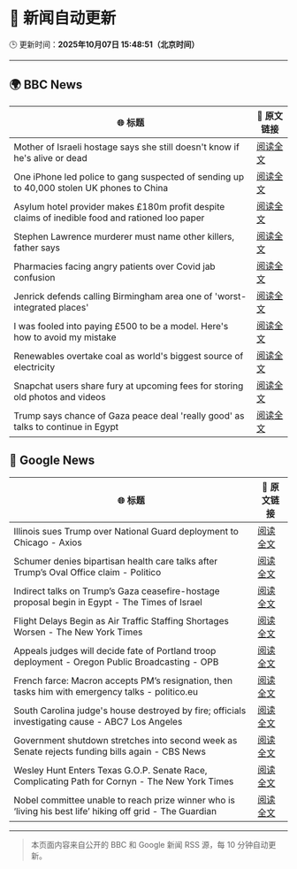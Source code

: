 # 🧠 新闻自动更新

🕒 更新时间：**2025年10月07日 15:48:51（北京时间）**

---

## 🌍 BBC News

| 🌐 标题 | 🔗 原文链接 |
|--------|-------------|
| Mother of Israeli hostage says she still doesn't know if he's alive or dead | [阅读全文](https://www.bbc.com/news/articles/c7840n4nwx8o?at_medium=RSS&at_campaign=rss) |
| One iPhone led police to gang suspected of sending up to 40,000 stolen UK phones to China | [阅读全文](https://www.bbc.com/news/articles/c20vlpwrzwdo?at_medium=RSS&at_campaign=rss) |
| Asylum hotel provider makes £180m profit despite claims of inedible food and rationed loo paper | [阅读全文](https://www.bbc.com/news/articles/ce9r5m74de8o?at_medium=RSS&at_campaign=rss) |
| Stephen Lawrence murderer must name other killers, father says | [阅读全文](https://www.bbc.com/news/articles/c89djd0yn1wo?at_medium=RSS&at_campaign=rss) |
| Pharmacies facing angry patients over Covid jab confusion | [阅读全文](https://www.bbc.com/news/articles/cm28q5gqvppo?at_medium=RSS&at_campaign=rss) |
| Jenrick defends calling Birmingham area one of 'worst-integrated places' | [阅读全文](https://www.bbc.com/news/articles/cy85zlpwne6o?at_medium=RSS&at_campaign=rss) |
| I was fooled into paying £500 to be a model. Here's how to avoid my mistake | [阅读全文](https://www.bbc.com/news/articles/ckg3w2n8nx7o?at_medium=RSS&at_campaign=rss) |
| Renewables overtake coal as world's biggest source of electricity | [阅读全文](https://www.bbc.com/news/articles/cx2rz08en2po?at_medium=RSS&at_campaign=rss) |
| Snapchat users share fury at upcoming fees for storing old photos and videos | [阅读全文](https://www.bbc.com/news/articles/c4g5ypl6nkzo?at_medium=RSS&at_campaign=rss) |
| Trump says chance of Gaza peace deal 'really good' as talks to continue in Egypt | [阅读全文](https://www.bbc.com/news/articles/c708l7vgwywo?at_medium=RSS&at_campaign=rss) |

## 📰 Google News

| 🌐 标题 | 🔗 原文链接 |
|--------|-------------|
| Illinois sues Trump over National Guard deployment to Chicago - Axios | [阅读全文](https://news.google.com/rss/articles/CBMiiAFBVV95cUxPUVhfLTJLLVpld2FXbFlueVlESHZzUGpmNkt4SXlCaHJ4cFFXZTVpWE54d3FwdVBEaG50eFB1TTZEamh5MFozUS15VFBWa2xoR0d3NG54TzZnS3VvYVFTck9xRVVJMmNVTi05Rl9kOUpRQ1NXU1BoTWF2THZ1VVRvNElfc0VkcFM3?oc=5) |
| Schumer denies bipartisan health care talks after Trump’s Oval Office claim - Politico | [阅读全文](https://news.google.com/rss/articles/CBMioAFBVV95cUxOU1V6dlh3RHJzNll6bkZ0T0w5c3V1NEhxWmdZaEozOFJuQkdIN0xrSEpIV3NqdkF4WUNsbWNBOFhkRDBiMjY3bmloTHVzU1dVNnFTNU45bExJSmptTDhIY0lmeFhzNjl6Z0xsbjBHSVF4ZzVTWkxMS0pZQXA1ZlM5QmZOeDRGNzA1MEg0bGgxdXBtRDZ4dVZWbHh5cG42am5o?oc=5) |
| Indirect talks on Trump’s Gaza ceasefire-hostage proposal begin in Egypt - The Times of Israel | [阅读全文](https://news.google.com/rss/articles/CBMipAFBVV95cUxNSE9Zb2Z2UmpieF9nWVF1UUxpcFJkbTB5TVFjcExERWpzcEN2THd4U1ZjZkgtSkI3ZHZZNGdjSEtlQ0NLa01XWHJQWEtkTGhQbXctWkZZV3JLbGZuNkd3ZmJIaGRjcXdROHJjbE5BZ2UwM1ZwSTFMZFJGVnlYS05rMkpVelFfN3FYYmlpOVpKTU95SEptbTljVy1zZEFaSFVQdGYzNNIBqgFBVV95cUxQWmI1QnU1eVZqMS12NXJ0T1JYOWpNYXQ3U0VNOFBEcS1rRDV4Q3pvYnB0UUdMSXNPQ0RrTk91STZzYks0dDR0ZmFaZ1J1UXpCUUJSX2d0Q2xndlp3UzhTOWxKcDBPbVluWG5YOU9Xa0hZSkhubG5ZUXhSTVBPVzd5YzhmWF9ybnhmdFVaNURqT0wzUU9TZkZJdDFDZ3ZQSWtmQ1B0LXJQbXVwUQ?oc=5) |
| Flight Delays Begin as Air Traffic Staffing Shortages Worsen - The New York Times | [阅读全文](https://news.google.com/rss/articles/CBMihAFBVV95cUxPbm90YlJxLVJrSkdIekxBNkpDRlNjaEsxSWNRbHM3TlBzNEEzYm1nTE15ejhUZXFGSGxiT3lqTkFhX21GSlN3TmM3OFdab05QNklNellvVW0xM09EM203Z3RxeGN1czlJS2l4R25ia2pJYVlyWHJ0MzE2OXl6RmlmT0ZpUW4?oc=5) |
| Appeals judges will decide fate of Portland troop deployment - Oregon Public Broadcasting - OPB | [阅读全文](https://news.google.com/rss/articles/CBMihwFBVV95cUxPMWcxRU54UV9aWXc0QmZONVJUTkZhSWltWlE3ekt2ODFTbGoyaXZzblM2MGVMREZ4LUs0SWhqNVBPaTFESFkzb0lIUmxPM1VUcHZWQjh0QjJKTlZWd1RpTUZHNE5lSmwzdUdmRVd1X19qWFBXQUcydkc4azZvc3VsZlg3U2V4N2s?oc=5) |
| French farce: Macron accepts PM’s resignation, then tasks him with emergency talks - politico.eu | [阅读全文](https://news.google.com/rss/articles/CBMiuwFBVV95cUxNYkVrdG5JMU15YXhCQjVEVGxockJtZFVYRExhSF9PdGNxbTFmeXRKQXZjSURGY2hZMm5YaXppZUZMd0RQVG1BZXpNWWZrM2plMVF4OUxNX0lTaWE2QnR1Zm1GRmJ0bEg0Tk5yeGM4bnhaRDRDcFBTVFhlcHBZM1RueU5HajBaaDBUbXFuRW1TT05pYkZOYllFM1lwNkZxNlljVENyWXNJOVExemxpRlMwMWlIVVZnWmxFX09F?oc=5) |
| South Carolina judge's house destroyed by fire; officials investigating cause - ABC7 Los Angeles | [阅读全文](https://news.google.com/rss/articles/CBMiogFBVV95cUxNOFI4aUk3UUJiQkdZSzF4ZVhud2VVUXJFWExfSEtUVzNQYkhsVGt0UGZCS3RMM3EwSXVOUFE2R3V4NmlGemFZcldEUmE0Y2xCVUhMbUh6b25LcUdpSGFNbW9TdC1vUjVqZGlhZFJ6dThDaTBmc09UQmxoUkJ2bUNET3prYVV6OTZ1RU9VMGhoX0pxbmFoSUpnV1Z4UVNLZE9qMlE?oc=5) |
| Government shutdown stretches into second week as Senate rejects funding bills again - CBS News | [阅读全文](https://news.google.com/rss/articles/CBMilwFBVV95cUxPeGhxeEVidFlwcWx5a1Nmb2xnSk9lNkZXWnBOZGpiZE9jV184aVF3MG00Z1Rva2ZjRUVYMG45WDd0bmh6bTFGRDhzZWFZVzJCTl9fNUt4aHBlTHdVcXZ3M01QVFZzOTJwYkZUbnNnSUZOZnJsejdiTWVMc2tidWJ2ckNjc3B2OGFzQ0pLTHl2djNpbWpBUHZ30gGcAUFVX3lxTE9aek1rYjM5ZkFyMUo0OFprMlQ0U2tOelhOMEMyV0M4UUljWWtYWERLQjlONXotQTFmSWNwR05sZjdTMndiNzNJcFlTajB2RzJzR1BlTnUxZ2FKcFdnWGNLTHNMU1ZaZXNWMzRGckVoT2sxYVc5aTNQdklHN2lOS1E1NmJOQjhqWmVHbWllZ19ycnBsOEZONHlFcHZyQw?oc=5) |
| Wesley Hunt Enters Texas G.O.P. Senate Race, Complicating Path for Cornyn - The New York Times | [阅读全文](https://news.google.com/rss/articles/CBMilAFBVV95cUxNaFdSb1d6cnFucVJkazlZYlpfQU9EeE0tVnNIT3NmTVpwOXJIX214MmVBZmFOR0Vyc3RnellVQWJKdVJESVdFbThuV3c0SEVSWkNfN1ZwbEtVUVlIeWl2R0o0SThJeWR2ZFl5SEF5bVZaczZXYkw2ZFJSV1MwMkhtUm8zZVNPM18wSzdrekxiT2tWaXRQ?oc=5) |
| Nobel committee unable to reach prize winner who is ‘living his best life’ hiking off grid - The Guardian | [阅读全文](https://news.google.com/rss/articles/CBMiuAFBVV95cUxPMXdmZDJieDc5VFlyVC0wTVRRZ3BnRVhVNDhVUk5IZ3pXaDVCelRjZWlHUzR0YTVHcG9aTmF0N0N0c0RwQ2Z1cXVuZmhQTUxfUjNkanRyV29ISzNVNXpkZTloUzJ3VlY5UXFUWWRNaVNoNXB3U0ZWTGQybWxMYTdGMEtyYXloTElSbDl2RmxpaGhZYkVodEJKZVFuQUdBOGUwWFZDQmZ1V3IyMlhtVklaRlQwYXhqSFlp?oc=5) |

---
> 本页面内容来自公开的 BBC 和 Google 新闻 RSS 源，每 10 分钟自动更新。